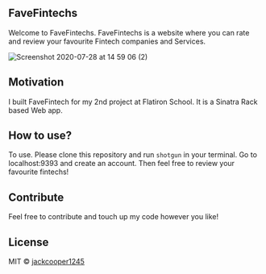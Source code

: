 ## FaveFintechs
Welcome to FaveFintechs. FaveFintechs is a website where you can rate and review your favourite Fintech companies and Services.

![Screenshot 2020-07-28 at 14 59 06 (2)](https://user-images.githubusercontent.com/62208846/88675697-19f71c00-d0e3-11ea-814d-bd2a033b65c6.png)

## Motivation
I built FaveFintech for my 2nd project at Flatiron School. It is a Sinatra Rack based Web app.

## How to use?
To use. Please clone this repository and run ``shotgun`` in your terminal. Go to localhost:9393 and create an account. Then feel free to review your favourite fintechs!

## Contribute

Feel free to contribute and touch up my code however you like!

## License
MIT © [jackcooper1245]()
